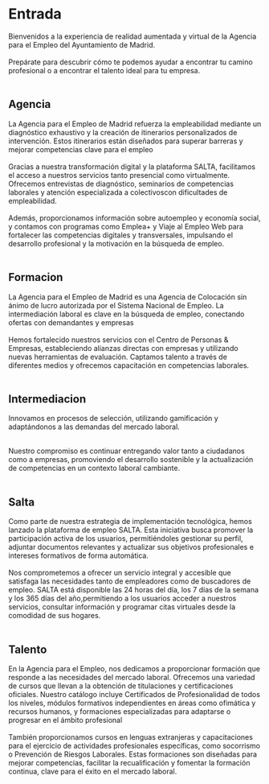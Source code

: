 # Entrada

Bienvenidos a la experiencia de realidad aumentada y virtual de la Agencia para el Empleo del Ayuntamiento de Madrid. <br><br>
Prepárate para descubrir cómo te podemos ayudar a encontrar tu camino profesional o a encontrar el talento ideal para tu empresa.<br><br>


## Agencia

 La Agencia para el Empleo de Madrid refuerza la empleabilidad mediante un diagnóstico exhaustivo y la creación de itinerarios personalizados de intervención. Estos itinerarios están diseñados para superar barreras y mejorar competencias clave para el empleo<br><br>
Gracias a nuestra transformación digital y la plataforma SALTA, facilitamos el acceso a nuestros servicios tanto presencial como virtualmente. Ofrecemos entrevistas de diagnóstico, seminarios de competencias laborales y atención especializada a colectivoscon dificultades de empleabilidad.<br><br>
Además, proporcionamos información sobre autoempleo y economía social, y contamos con programas como Emplea+ y Viaje al Empleo Web para fortalecer las competencias digitales y transversales, impulsando el desarrollo profesional y la motivación en la búsqueda de empleo.
<br><br>

## Formacion

La Agencia para el Empleo de Madrid es una Agencia de Colocación sin ánimo de lucro autorizada por el Sistema Nacional de Empleo. La intermediación laboral es clave en la búsqueda de empleo, conectando ofertas con demandantes y empresas<br><br>
Hemos fortalecido nuestros servicios con el Centro de Personas & Empresas, estableciendo alianzas directas con empresas y utilizando nuevas herramientas de evaluación. Captamos talento a través de diferentes medios y ofrecemos capacitación en competencias laborales. <br><br>

## Intermediacion

Innovamos en procesos de selección, utilizando gamificación y adaptándonos a las demandas del mercado laboral. <br><br>

Nuestro compromiso es continuar entregando valor tanto a ciudadanos como a empresas, promoviendo el desarrollo sostenible y la actualización de competencias en un contexto laboral cambiante.
<br><br>


## Salta

Como parte de nuestra estrategia de implementación tecnológica, hemos lanzado la plataforma de empleo SALTA. Esta iniciativa busca promover la participación activa de los usuarios, permitiéndoles gestionar su perfil, adjuntar documentos relevantes y actualizar sus objetivos profesionales e intereses formativos de forma automática.<br><br>
Nos comprometemos a ofrecer un servicio integral y accesible que satisfaga las necesidades tanto de empleadores como de buscadores de empleo. SALTA está disponible las 24 horas del día, los 7 días de la semana y los 365 días del año,permitiendo a los usuarios acceder a nuestros servicios, consultar información y programar citas virtuales desde la comodidad de sus hogares. <br><br>

## Talento

En la Agencia para el Empleo, nos dedicamos a proporcionar formación que responde a las necesidades del mercado laboral. Ofrecemos una variedad de cursos que llevan a la obtención de titulaciones y certificaciones oficiales. Nuestro catálogo incluye Certificados de Profesionalidad de todos los niveles, módulos formativos independientes en áreas como ofimática y recursos humanos, y formaciones especializadas para adaptarse o progresar en el ámbito profesional <br><br>
También proporcionamos cursos en lenguas extranjeras y capacitaciones para el ejercicio de actividades profesionales específicas, como socorrismo o Prevención de Riesgos Laborales. Estas formaciones son diseñadas para mejorar competencias, facilitar la recualificación y fomentar la formación continua, clave para el éxito en el mercado laboral.<br><br>

